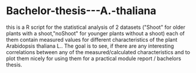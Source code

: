 # Bachelor-thesis---A.-thaliana
this is a R script for the statistical analysis of 2 datasets ("Shoot" for older plants with a shoot,"noShoot" for younger plants without a shoot)
each of them contain measured values for different characteristics of the plant Arabidopsis thaliana L..
The goal is to see, if there are any interesting correlations between any of the measured/calculated characteristics and to plot them nicely for using them for a practical module report / bachelors thesis.
